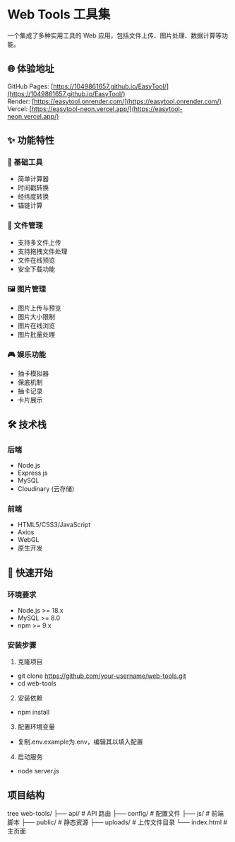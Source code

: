 # Web Tools 工具集

一个集成了多种实用工具的 Web 应用，包括文件上传、图片处理、数据计算等功能。

## 🌐 体验地址

GitHub Pages: [https://1049861657.github.io/EasyTool/](https://1049861657.github.io/EasyTool/)  
Render: [https://easytool.onrender.com/](https://easytool.onrender.com/)  
Vercel: [https://easytool-neon.vercel.app/](https://easytool-neon.vercel.app/)

## ✨ 功能特性

### 🔧 基础工具
- 简单计算器
- 时间戳转换
- 经纬度转换
- 锚链计算

### 📁 文件管理
- 支持多文件上传
- 支持拖拽文件处理
- 文件在线预览
- 安全下载功能

### 🖼️ 图片管理
- 图片上传与预览
- 图片大小限制
- 图片在线浏览
- 图片批量处理

### 🎮 娱乐功能
- 抽卡模拟器
- 保底机制
- 抽卡记录
- 卡片展示

## 🛠️ 技术栈

### 后端
- Node.js
- Express.js
- MySQL
- Cloudinary (云存储)

### 前端
- HTML5/CSS3/JavaScript
- Axios
- WebGL
- 原生开发

## 🚀 快速开始

### 环境要求
- Node.js >= 18.x
- MySQL >= 8.0
- npm >= 9.x

### 安装步骤

1. 克隆项目

- git clone https://github.com/your-username/web-tools.git
- cd web-tools


2. 安装依赖

- npm install

3. 配置环境变量

- 复制.env.example为.env，编辑其以填入配置

4. 启动服务

- node server.js

## 项目结构

tree
web-tools/
├── api/ # API 路由
├── config/ # 配置文件
├── js/ # 前端脚本
├── public/ # 静态资源
├── uploads/ # 上传文件目录
└── index.html # 主页面
